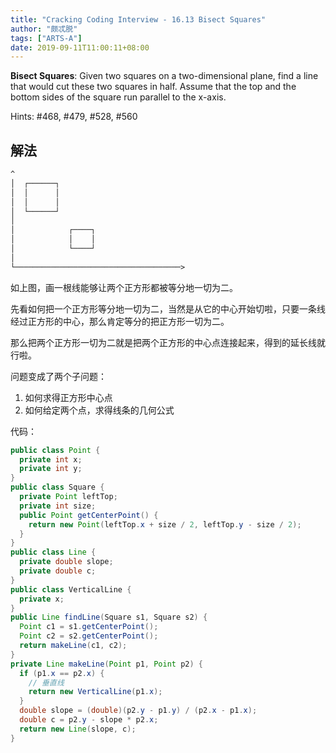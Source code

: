 ```yaml
---
title: "Cracking Coding Interview - 16.13 Bisect Squares"
author: "颇忒脱"
tags: ["ARTS-A"]
date: 2019-09-11T11:00:11+08:00
---
```


<!--more-->

**Bisect Squares**: Given two squares on a two-dimensional plane, find a line that would cut these two squares in half. Assume that the top and the bottom sides of the square run parallel to the x-axis.

Hints: #468, #479, #528, #560

## 解法

```txt
^
│  ┌──────┐
│  │      │
│  │      │
│  └──────┘
│
│            ┌────┐
│            │    │
│            └────┘
│
└─────────────────────────────────────>
```

如上图，画一根线能够让两个正方形都被等分地一切为二。

先看如何把一个正方形等分地一切为二，当然是从它的中心开始切啦，只要一条线经过正方形的中心，那么肯定等分的把正方形一切为二。

那么把两个正方形一切为二就是把两个正方形的中心点连接起来，得到的延长线就行啦。

问题变成了两个子问题：

1. 如何求得正方形中心点
2. 如何给定两个点，求得线条的几何公式

代码：

```java
public class Point {
  private int x;
  private int y;
}
public class Square {
  private Point leftTop;
  private int size;
  public Point getCenterPoint() {
    return new Point(leftTop.x + size / 2, leftTop.y - size / 2);
  }
}
public class Line {
  private double slope;
  private double c;
}
public class VerticalLine {
  private x;
}
public Line findLine(Square s1, Square s2) {
  Point c1 = s1.getCenterPoint();
  Point c2 = s2.getCenterPoint();
  return makeLine(c1, c2);
}
private Line makeLine(Point p1, Point p2) {
  if (p1.x == p2.x) {
    // 垂直线
    return new VerticalLine(p1.x);
  }
  double slope = (double)(p2.y - p1.y) / (p2.x - p1.x);
  double c = p2.y - slope * p2.x;
  return new Line(slope, c);
}
```

